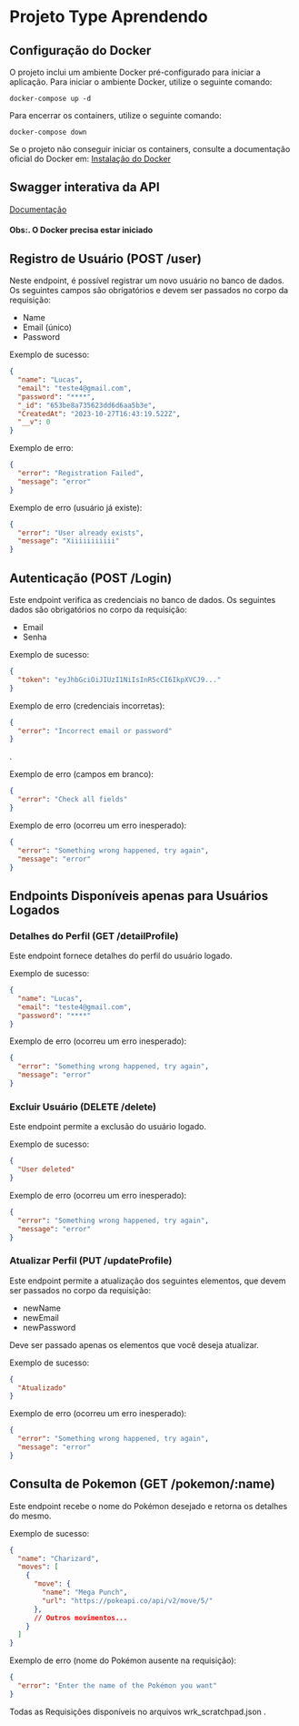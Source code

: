 # Projeto Type Aprendendo

## Configuração do Docker

O projeto inclui um ambiente Docker pré-configurado para iniciar a aplicação. Para iniciar o ambiente Docker, utilize o seguinte comando:

```shell
docker-compose up -d
```

Para encerrar os containers, utilize o seguinte comando:

```shell
docker-compose down
```

Se o projeto não conseguir iniciar os containers, consulte a documentação oficial do Docker em: [Instalação do Docker](https://docs.docker.com/get-docker/)


## Swagger interativa da API 
[Documentação](http://localhost:3000/api-docs")
#### Obs:. O Docker precisa estar iniciado

## Registro de Usuário (POST /user)

Neste endpoint, é possível registrar um novo usuário no banco de dados. Os seguintes campos são obrigatórios e devem ser passados no corpo da requisição:

- Name
- Email (único)
- Password

Exemplo de sucesso:

```json
{
  "name": "Lucas",
  "email": "teste4@gmail.com",
  "password": "****",
  "_id": "653be8a735623dd6d6aa5b3e",
  "CreatedAt": "2023-10-27T16:43:19.522Z",
  "__v": 0
}
```

Exemplo de erro:

```json
{
  "error": "Registration Failed",
  "message": "error"
}
```

Exemplo de erro (usuário já existe):

```json
{
  "error": "User already exists",
  "message": "Xiiiiiiiiiii"
}
```

## Autenticação (POST /Login)

Este endpoint verifica as credenciais no banco de dados. Os seguintes dados são obrigatórios no corpo da requisição:

- Email
- Senha

Exemplo de sucesso:

```json
{
  "token": "eyJhbGciOiJIUzI1NiIsInR5cCI6IkpXVCJ9..."
}
```

Exemplo de erro (credenciais incorretas):

```json
{
  "error": "Incorrect email or password"
}
```

.

Exemplo de erro (campos em branco):

```json
{
  "error": "Check all fields"
}
```

Exemplo de erro (ocorreu um erro inesperado):

```json
{
  "error": "Something wrong happened, try again",
  "message": "error"
}
```

## Endpoints Disponíveis apenas para Usuários Logados

### Detalhes do Perfil (GET /detailProfile)

Este endpoint fornece detalhes do perfil do usuário logado.

Exemplo de sucesso:

```json
{
  "name": "Lucas",
  "email": "teste4@gmail.com",
  "password": "****"
}
```

Exemplo de erro (ocorreu um erro inesperado):

```json
{
  "error": "Something wrong happened, try again",
  "message": "error"
}
```

### Excluir Usuário (DELETE /delete)

Este endpoint permite a exclusão do usuário logado.

Exemplo de sucesso:

```json
{
  "User deleted"
}
```

Exemplo de erro (ocorreu um erro inesperado):

```json
{
  "error": "Something wrong happened, try again",
  "message": "error"
}
```

### Atualizar Perfil (PUT /updateProfile)

Este endpoint permite a atualização dos seguintes elementos, que devem ser passados no corpo da requisição:

- newName
- newEmail
- newPassword

Deve ser passado apenas os elementos que você deseja atualizar.

Exemplo de sucesso:

```json
{
  "Atualizado"
}
```

Exemplo de erro (ocorreu um erro inesperado):

```json
{
  "error": "Something wrong happened, try again",
  "message": "error"
}
```

## Consulta de Pokemon (GET /pokemon/:name)

Este endpoint recebe o nome do Pokémon desejado e retorna os detalhes do mesmo.

Exemplo de sucesso:

```json
{
  "name": "Charizard",
  "moves": [
    {
      "move": {
        "name": "Mega Punch",
        "url": "https://pokeapi.co/api/v2/move/5/"
      },
      // Outros movimentos...
    }
  ]
}
```

Exemplo de erro (nome do Pokémon ausente na requisição):

```json
{
  "error": "Enter the name of the Pokémon you want"
}
```


Todas as Requisições disponíveis no arquivos wrk_scratchpad.json
.